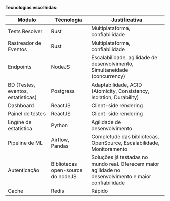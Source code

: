 
**Tecnologias escolhidas:**


|**Módulo**|**Técnologia**|**Justificativa**|
|--|--|--|
| Tests Resolver | Rust | Multiplataforma, confiabilidade |
| Rastreador de Eventos  | Rust | Multiplataforma, confiabilidade  |
| Endpoints | NodeJS | Escalabilidade, agilidade de desenvolvimento, Simultaneidade (concurrency)|
| BD (Testes, eventos, estatisticas) | Postgress | Adaptabilidade, ACID (Atomicity, Consistency, Isolation, Durability) |
| Dashboard | ReactJS | Client-side rendering |
| Painel de testes | ReactJS | Client-side rendering |
| Engine de estatistica | Python | Agilidade de desenvolvimento |
| Pipeline de ML | Airflow, Pandas | Completude das bibliotecas, OpenSource, Escalabilidade, Monitoramento |
| Autenticação | Bibliotecas open-source do nodeJS | Soluções já testadas no mundo real. Oferecem maior agilidade no desenvolvimento e maior confiabilidade |
| Cache | Redis | Rápido |
